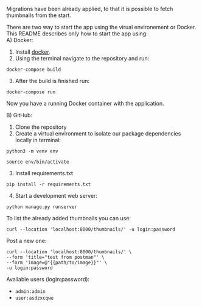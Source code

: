 Migrations have been already applied, to that it is possible to fetch thumbnails from the start.

There are two way to start the app using the virual environement or Docker. This README describes only how to start the app using:
<br>
A) Docker:

1. Install [docker](https://docs.docker.com/desktop/install/mac-install/).
2. Using the terminal navigate to the repository and run:
```
docker-compose build
```
3. After the build is finished run:
```
docker-compose run
```

Now you have a running Docker container with the application.

B) GitHub:
1. Clone the repository
2. Create a virtual environment to isolate our package dependencies locally in terminal:
```
python3 -m venv env
```
```
source env/bin/activate
```
3. Install requirements.txt
```
pip install -r requirements.txt
```
4. Start a development web server:
```
python manage.py runserver
```
To list the already added thumbnails you can use:

```
curl --location 'localhost:8000/thumbnails/' -u login:password
```

Post a new one:
```
curl --location 'localhost:8000/thumbnails/' \
--form 'title="test from postman"' \
--form 'image=@"{{path/to/image}}"' \
-u login:password
```

Available users (login:password):
- `admin:admin`
- `user:asdzxcqwe`
